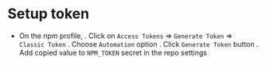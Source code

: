 # Setup token

- On the npm profile,
  . Click on `Access Tokens` => `Generate Token` => `Classic Token`
  . Choose `Automation` option
  . Click `Generate Token` button
  . Add copied value to `NPM_TOKEN` secret in the repo settings
